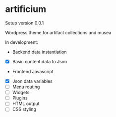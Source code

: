 # artificium

Setup version 0.0.1

Wordpress theme for artifact collections and musea

In development:

 - Backend data instantiation
 - [x] Basic content data to Json

 - Frontend Javascript
 - [x] Json data variables
 - [ ] Menu routing
 - [ ] Widgets
 - [ ] Plugins
 - [ ] HTML output
 - [ ] CSS styling
